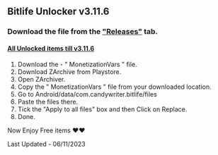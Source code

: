 ## Bitlife Unlocker v3.11.6

### **Download the file from the ["Releases"](https://github.com/zeropse/bitlife-unlocker/releases/tag/3.11.6) tab.**

#### **<ins>All Unlocked items till v3.11.6</ins>**

1. Download the - " MonetizationVars " file.
2. Download ZArchive from Playstore.
3. Open ZArchiver.
4. Copy the " MonetizationVars " file from your downloaded location.
5. Go to Android/data/com.candywriter.bitlife/files
6. Paste the files there.
7. Tick the "Apply to all files" box and then Click on Replace.
8. Done.

Now Enjoy Free items ❤️❤️


Last Updated - 06/11/2023